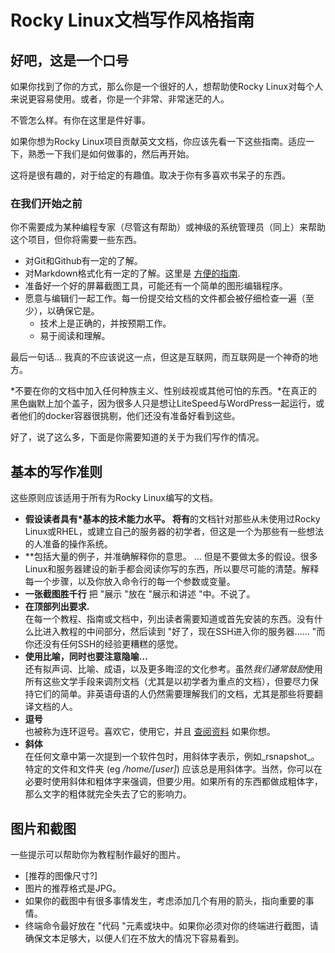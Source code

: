 # Rocky Linux文档写作风格指南

## 好吧，这是一个口号

如果你找到了你的方式，那么你是一个很好的人，想帮助使Rocky Linux对每个人来说更容易使用。或者，你是一个非常、非常迷茫的人。

不管怎么样。有你在这里是件好事。

如果你想为Rocky Linux项目贡献英文文档，你应该先看一下这些指南。适应一下，熟悉一下我们是如何做事的，然后再开始。

这将是很有趣的，对于给定的有趣值。取决于你有多喜欢书呆子的东西。

### 在我们开始之前

你不需要成为某种编程专家（尽管这有帮助）或神级的系统管理员（同上）来帮助这个项目，但你将需要一些东西。

* 对Git和Github有一定的了解。
* 对Markdown格式化有一定的了解。这里是 [方便的指南](https://guides.github.com/features/mastering-markdown/).
* 准备好一个好的屏幕截图工具，可能还有一个简单的图形编辑程序。
* 愿意与编辑们一起工作。每一份提交给文档的文件都会被仔细检查一遍（至少），以确保它是。
    * 技术上是正确的，并按预期工作。
    * 易于阅读和理解。

最后一句话... 我真的不应该说这一点，但这是互联网，而互联网是一个神奇的地方。

*不要在你的文档中加入任何种族主义、性别歧视或其他可怕的东西。*在真正的黑色幽默上加个盖子，因为很多人只是想让LiteSpeed与WordPress一起运行，或者他们的docker容器很挑剔，他们还没有准备好看到这些。

好了，说了这么多，下面是你需要知道的关于为我们写作的情况。

## 基本的写作准则

这些原则应该适用于所有为Rocky Linux编写的文档。

* **假设读者具有*基本的技术能力水平。 
将有**的文档针对那些从未使用过Rocky Linux或RHEL，或建立自己的服务器的初学者，但这是一个为那些有一些想法的人准备的操作系统。
* **包括大量的例子，并准确解释你的意思。 
... 但是不要做太多的假设。很多Linux和服务器建设的新手都会阅读你写的东西，所以要尽可能的清楚。解释每一个步骤，以及你放入命令行的每一个参数或变量。
* **一张截图胜千行**
把 "展示 "放在 "展示和讲述 "中。不说了。
* **在顶部列出要求.**  
在每一个教程、指南或文档中，列出读者需要知道或首先安装的东西。没有什么比进入教程的中间部分，然后读到 "好了，现在SSH进入你的服务器...... "而你还没有任何SSH的经验更糟糕的感觉。
* **使用比喻，同时也要注意隐喻...**  
还有拟声词、比喻、成语，以及更多晦涩的文化参考。虽然*我们通常鼓励*使用所有这些文学手段来调剂文档（尤其是以初学者为重点的文档），但要尽力保持它们的简单。非英语母语的人仍然需要理解我们的文档，尤其是那些将要翻译文档的人。
* **逗号**  
也被称为连环逗号。喜欢它，使用它，并且 [查阅资料](https://en.wikipedia.org/wiki/Serial_comma) 如果你想。
* **斜体**  
在任何文章中第一次提到一个软件包时，用斜体字表示，例如_rsnapshot_。特定的文件和文件夹 (eg _/home/[user]_) 应该总是用斜体字。当然，你可以在必要时使用斜体和粗体字来强调，但要少用。如果所有的东西都做成粗体字，那么文字的粗体就完全失去了它的影响力。

## 图片和截图
一些提示可以帮助你为教程制作最好的图片。

* [推荐的图像尺寸?]
* 图片的推荐格式是JPG。
* 如果你的截图中有很多事情发生，考虑添加几个有用的箭头，指向重要的事情。
* 终端命令最好放在 "代码 "元素或块中。如果你必须对你的终端进行截图，请确保文本足够大，以便人们在不放大的情况下容易看到。